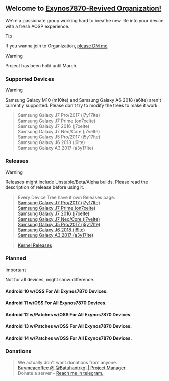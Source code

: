 ## Welcome to [Exynos7870-Revived Organization!](https://github.com/Exynos7870-Revived/)
We're a passionate group working hard to breathe new life into your device with a fresh AOSP experience.

> [!TIP]
> If you wanna join to Organization, [please DM me](https://t.me/batuhantrkgl)

> [!WARNING]
> Project has been hold until March.

### Supported Devices
> [!WARNING]
> Samsung Galaxy M10 (m10lte) and Samsung Galaxy A6 2018 (a6lte) aren't currently supported. Please don't try to modify the trees to make it work.

> Samsung Galaxy J7 Pro/2017 (j7y17lte) <br>
> Samsung Galaxy J7 Prime (on7xelte) <br>
> Samsung Galaxy J7 2016 (j7xelte) <br>
> Samsung Galaxy J7 Neo/Core (j7velte) <br>
> Samsung Galaxy J5 Pro/2017 (j5y17lte) <br>
> Samsung Galaxy J6 2018 (j6lte) <br>
> Samsung Galaxy A3 2017 (a3y17lte) 

### Releases
> [!WARNING]
> Releases might include Unstable/Beta/Alpha builds. Please read the description of release before using it.

> Every Device Tree have it own Releases page.<br>
> [Samsung Galaxy J7 Pro/2017 (j7y17lte) <br>](https://github.com/Exynos7870-Revived/android_device_samsung_j7y17lte/releases)
> [Samsung Galaxy J7 Prime (on7xelte) <br>](https://github.com/Exynos7870-Revived/android_device_samsung_on7xelte/releases)
> [Samsung Galaxy J7 2016 (j7xelte) <br>](https://github.com/Exynos7870-Revived/android_device_samsung_j7xelte/releases)
> [Samsung Galaxy J7 Neo/Core (j7velte) <br>](https://github.com/Exynos7870-Revived/android_device_samsung_j7velte/releases)
> [Samsung Galaxy J5 Pro/2017 (j5y17lte) <br>](https://github.com/Exynos7870-Revived/android_device_samsung_j5y17lte/releases)
> [Samsung Galaxy J6 2018 (j6lte) <br>](https://github.com/Exynos7870-Revived/android_device_samsung_j6lte/releases)
> [Samsung Galaxy A3 2017 (a3y17lte) ](https://github.com/Exynos7870-Revived/android_device_samsung_a3y17lte/releases)

> [Kernel Releases](https://github.com/Exynos7870-Revived/android_kernel_samsung_exynos7870/releases)

### Planned
> [!IMPORTANT]
> Not for all devices, might show difference.

#### Android 10 w/OSS For All Exynos7870 Devices.
#### Android 11 w/OSS For All Exynos7870 Devices.
#### Android 12 w/Patches w/OSS For All Exynos7870 Devices.
#### Android 13 w/Patches w/OSS For All Exynos7870 Devices. 
#### Android 14 w/Patches w/OSS For All Exynos7870 Devices.

### Donations
> We actually don't want donations from anyone.<br>
> [Buymeacoffee @ @Batuhantrkgl | Project Manager ](https://buymeacoffee.com/batuhantrkgl)<br>
> Donate a server - [Reach me in telegram.](https://t.me/batuhantrkgl)
